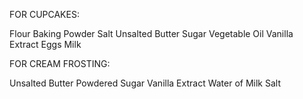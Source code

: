 FOR CUPCAKES:

Flour
Baking Powder
Salt
Unsalted Butter
Sugar
Vegetable Oil
Vanilla Extract
Eggs
Milk

FOR CREAM FROSTING:

Unsalted Butter
Powdered Sugar
Vanilla Extract
Water of Milk
Salt